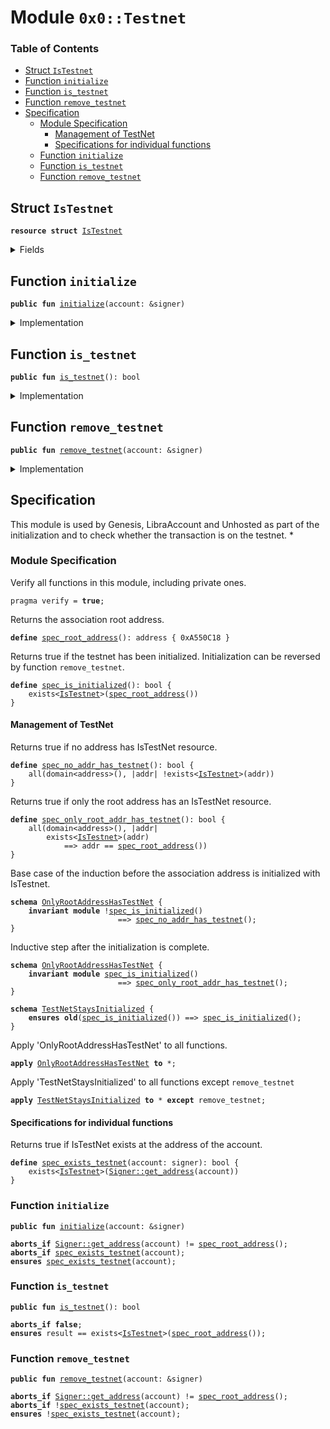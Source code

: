 
<a name="0x0_Testnet"></a>

# Module `0x0::Testnet`

### Table of Contents

-  [Struct `IsTestnet`](#0x0_Testnet_IsTestnet)
-  [Function `initialize`](#0x0_Testnet_initialize)
-  [Function `is_testnet`](#0x0_Testnet_is_testnet)
-  [Function `remove_testnet`](#0x0_Testnet_remove_testnet)
-  [Specification](#0x0_Testnet_Specification)
    -  [Module Specification](#0x0_Testnet_@Module_Specification)
        -  [Management of TestNet](#0x0_Testnet_@Management_of_TestNet)
        -  [Specifications for individual functions](#0x0_Testnet_@Specifications_for_individual_functions)
    -  [Function `initialize`](#0x0_Testnet_Specification_initialize)
    -  [Function `is_testnet`](#0x0_Testnet_Specification_is_testnet)
    -  [Function `remove_testnet`](#0x0_Testnet_Specification_remove_testnet)



<a name="0x0_Testnet_IsTestnet"></a>

## Struct `IsTestnet`



<pre><code><b>resource</b> <b>struct</b> <a href="#0x0_Testnet_IsTestnet">IsTestnet</a>
</code></pre>



<details>
<summary>Fields</summary>


<dl>
<dt>

<code>dummy_field: bool</code>
</dt>
<dd>

</dd>
</dl>


</details>

<a name="0x0_Testnet_initialize"></a>

## Function `initialize`



<pre><code><b>public</b> <b>fun</b> <a href="#0x0_Testnet_initialize">initialize</a>(account: &signer)
</code></pre>



<details>
<summary>Implementation</summary>


<pre><code><b>public</b> <b>fun</b> <a href="#0x0_Testnet_initialize">initialize</a>(account: &signer) {
    Transaction::assert(<a href="Signer.md#0x0_Signer_address_of">Signer::address_of</a>(account) == 0xA550C18, 0);
    move_to(account, <a href="#0x0_Testnet_IsTestnet">IsTestnet</a>{})
}
</code></pre>



</details>

<a name="0x0_Testnet_is_testnet"></a>

## Function `is_testnet`



<pre><code><b>public</b> <b>fun</b> <a href="#0x0_Testnet_is_testnet">is_testnet</a>(): bool
</code></pre>



<details>
<summary>Implementation</summary>


<pre><code><b>public</b> <b>fun</b> <a href="#0x0_Testnet_is_testnet">is_testnet</a>(): bool {
    exists&lt;<a href="#0x0_Testnet_IsTestnet">IsTestnet</a>&gt;(0xA550C18)
}
</code></pre>



</details>

<a name="0x0_Testnet_remove_testnet"></a>

## Function `remove_testnet`



<pre><code><b>public</b> <b>fun</b> <a href="#0x0_Testnet_remove_testnet">remove_testnet</a>(account: &signer)
</code></pre>



<details>
<summary>Implementation</summary>


<pre><code><b>public</b> <b>fun</b> <a href="#0x0_Testnet_remove_testnet">remove_testnet</a>(account: &signer)
<b>acquires</b> <a href="#0x0_Testnet_IsTestnet">IsTestnet</a> {
    Transaction::assert(<a href="Signer.md#0x0_Signer_address_of">Signer::address_of</a>(account) == 0xA550C18, 0);
    <a href="#0x0_Testnet_IsTestnet">IsTestnet</a>{} = move_from&lt;<a href="#0x0_Testnet_IsTestnet">IsTestnet</a>&gt;(0xA550C18);
}
</code></pre>



</details>

<a name="0x0_Testnet_Specification"></a>

## Specification


This module is used by Genesis, LibraAccount and Unhosted as part of
the initialization and to check whether the transaction is on the
testnet.
*

<a name="0x0_Testnet_@Module_Specification"></a>

### Module Specification


Verify all functions in this module, including private ones.


<pre><code>pragma verify = <b>true</b>;
</code></pre>


Returns the association root address.


<a name="0x0_Testnet_spec_root_address"></a>


<pre><code><b>define</b> <a href="#0x0_Testnet_spec_root_address">spec_root_address</a>(): address { 0xA550C18 }
</code></pre>


Returns true if the testnet has been initialized.
Initialization can be reversed by function
<code>remove_testnet</code>.


<a name="0x0_Testnet_spec_is_initialized"></a>


<pre><code><b>define</b> <a href="#0x0_Testnet_spec_is_initialized">spec_is_initialized</a>(): bool {
    exists&lt;<a href="#0x0_Testnet_IsTestnet">IsTestnet</a>&gt;(<a href="#0x0_Testnet_spec_root_address">spec_root_address</a>())
}
</code></pre>



<a name="0x0_Testnet_@Management_of_TestNet"></a>

#### Management of TestNet


Returns true if no address has IsTestNet resource.


<a name="0x0_Testnet_spec_no_addr_has_testnet"></a>


<pre><code><b>define</b> <a href="#0x0_Testnet_spec_no_addr_has_testnet">spec_no_addr_has_testnet</a>(): bool {
    all(domain&lt;address&gt;(), |addr| !exists&lt;<a href="#0x0_Testnet_IsTestnet">IsTestnet</a>&gt;(addr))
}
</code></pre>


Returns true if only the root address has an IsTestNet resource.


<a name="0x0_Testnet_spec_only_root_addr_has_testnet"></a>


<pre><code><b>define</b> <a href="#0x0_Testnet_spec_only_root_addr_has_testnet">spec_only_root_addr_has_testnet</a>(): bool {
    all(domain&lt;address&gt;(), |addr|
        exists&lt;<a href="#0x0_Testnet_IsTestnet">IsTestnet</a>&gt;(addr)
            ==&gt; addr == <a href="#0x0_Testnet_spec_root_address">spec_root_address</a>())
}
</code></pre>




<a name="0x0_Testnet_OnlyRootAddressHasTestNet"></a>

Base case of the induction before the association address is
initialized with IsTestnet.


<pre><code><b>schema</b> <a href="#0x0_Testnet_OnlyRootAddressHasTestNet">OnlyRootAddressHasTestNet</a> {
    <b>invariant</b> <b>module</b> !<a href="#0x0_Testnet_spec_is_initialized">spec_is_initialized</a>()
                        ==&gt; <a href="#0x0_Testnet_spec_no_addr_has_testnet">spec_no_addr_has_testnet</a>();
}
</code></pre>


Inductive step after the initialization is complete.


<pre><code><b>schema</b> <a href="#0x0_Testnet_OnlyRootAddressHasTestNet">OnlyRootAddressHasTestNet</a> {
    <b>invariant</b> <b>module</b> <a href="#0x0_Testnet_spec_is_initialized">spec_is_initialized</a>()
                        ==&gt; <a href="#0x0_Testnet_spec_only_root_addr_has_testnet">spec_only_root_addr_has_testnet</a>();
}
</code></pre>




<a name="0x0_Testnet_TestNetStaysInitialized"></a>


<pre><code><b>schema</b> <a href="#0x0_Testnet_TestNetStaysInitialized">TestNetStaysInitialized</a> {
    <b>ensures</b> <b>old</b>(<a href="#0x0_Testnet_spec_is_initialized">spec_is_initialized</a>()) ==&gt; <a href="#0x0_Testnet_spec_is_initialized">spec_is_initialized</a>();
}
</code></pre>



Apply 'OnlyRootAddressHasTestNet' to all functions.


<pre><code><b>apply</b> <a href="#0x0_Testnet_OnlyRootAddressHasTestNet">OnlyRootAddressHasTestNet</a> <b>to</b> *;
</code></pre>


Apply 'TestNetStaysInitialized' to all functions except
<code>remove_testnet</code>


<pre><code><b>apply</b> <a href="#0x0_Testnet_TestNetStaysInitialized">TestNetStaysInitialized</a> <b>to</b> * <b>except</b> remove_testnet;
</code></pre>



<a name="0x0_Testnet_@Specifications_for_individual_functions"></a>

#### Specifications for individual functions


Returns true if IsTestNet exists at the address of the account.


<a name="0x0_Testnet_spec_exists_testnet"></a>


<pre><code><b>define</b> <a href="#0x0_Testnet_spec_exists_testnet">spec_exists_testnet</a>(account: signer): bool {
    exists&lt;<a href="#0x0_Testnet_IsTestnet">IsTestnet</a>&gt;(<a href="Signer.md#0x0_Signer_get_address">Signer::get_address</a>(account))
}
</code></pre>



<a name="0x0_Testnet_Specification_initialize"></a>

### Function `initialize`


<pre><code><b>public</b> <b>fun</b> <a href="#0x0_Testnet_initialize">initialize</a>(account: &signer)
</code></pre>




<pre><code><b>aborts_if</b> <a href="Signer.md#0x0_Signer_get_address">Signer::get_address</a>(account) != <a href="#0x0_Testnet_spec_root_address">spec_root_address</a>();
<b>aborts_if</b> <a href="#0x0_Testnet_spec_exists_testnet">spec_exists_testnet</a>(account);
<b>ensures</b> <a href="#0x0_Testnet_spec_exists_testnet">spec_exists_testnet</a>(account);
</code></pre>



<a name="0x0_Testnet_Specification_is_testnet"></a>

### Function `is_testnet`


<pre><code><b>public</b> <b>fun</b> <a href="#0x0_Testnet_is_testnet">is_testnet</a>(): bool
</code></pre>




<pre><code><b>aborts_if</b> <b>false</b>;
<b>ensures</b> result == exists&lt;<a href="#0x0_Testnet_IsTestnet">IsTestnet</a>&gt;(<a href="#0x0_Testnet_spec_root_address">spec_root_address</a>());
</code></pre>



<a name="0x0_Testnet_Specification_remove_testnet"></a>

### Function `remove_testnet`


<pre><code><b>public</b> <b>fun</b> <a href="#0x0_Testnet_remove_testnet">remove_testnet</a>(account: &signer)
</code></pre>




<pre><code><b>aborts_if</b> <a href="Signer.md#0x0_Signer_get_address">Signer::get_address</a>(account) != <a href="#0x0_Testnet_spec_root_address">spec_root_address</a>();
<b>aborts_if</b> !<a href="#0x0_Testnet_spec_exists_testnet">spec_exists_testnet</a>(account);
<b>ensures</b> !<a href="#0x0_Testnet_spec_exists_testnet">spec_exists_testnet</a>(account);
</code></pre>
